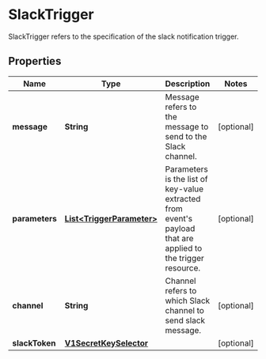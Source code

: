 

# SlackTrigger

SlackTrigger refers to the specification of the slack notification trigger.
## Properties

Name | Type | Description | Notes
------------ | ------------- | ------------- | -------------
**message** | **String** | Message refers to the message to send to the Slack channel. |  [optional]
**parameters** | [**List&lt;TriggerParameter&gt;**](TriggerParameter.md) | Parameters is the list of key-value extracted from event&#39;s payload that are applied to the trigger resource. |  [optional]
**channel** | **String** | Channel refers to which Slack channel to send slack message. |  [optional]
**slackToken** | [**V1SecretKeySelector**](V1SecretKeySelector.md) |  |  [optional]



